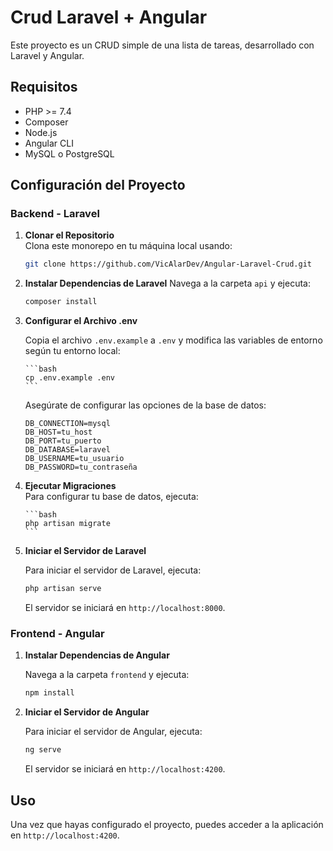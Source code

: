 # Crud Laravel + Angular

Este proyecto es un CRUD simple de una lista de tareas, desarrollado con Laravel y Angular.

## Requisitos

- PHP >= 7.4
- Composer
- Node.js
- Angular CLI
- MySQL o PostgreSQL

## Configuración del Proyecto

### Backend - Laravel

1.  **Clonar el Repositorio**  
    Clona este monorepo en tu máquina local usando:

    ```bash
    git clone https://github.com/VicAlarDev/Angular-Laravel-Crud.git
    ```

2.  **Instalar Dependencias de Laravel**
    Navega a la carpeta `api` y ejecuta:

    ```bash
    composer install
    ```

3.  **Configurar el Archivo .env**

    Copia el archivo `.env.example` a `.env` y modifica las variables de entorno según tu entorno local:

        ```bash
        cp .env.example .env
        ```

    Asegúrate de configurar las opciones de la base de datos:

    ```env
    DB_CONNECTION=mysql
    DB_HOST=tu_host
    DB_PORT=tu_puerto
    DB_DATABASE=laravel
    DB_USERNAME=tu_usuario
    DB_PASSWORD=tu_contraseña
    ```

4.  **Ejecutar Migraciones**  
    Para configurar tu base de datos, ejecuta:

        ```bash
        php artisan migrate
        ```

5.  **Iniciar el Servidor de Laravel**

    Para iniciar el servidor de Laravel, ejecuta:

    ```bash
    php artisan serve
    ```

    El servidor se iniciará en `http://localhost:8000`.

### Frontend - Angular

1. **Instalar Dependencias de Angular**

   Navega a la carpeta `frontend` y ejecuta:

   ```bash
   npm install
   ```

2. **Iniciar el Servidor de Angular**

   Para iniciar el servidor de Angular, ejecuta:

   ```bash
   ng serve
   ```

   El servidor se iniciará en `http://localhost:4200`.

## Uso

Una vez que hayas configurado el proyecto, puedes acceder a la aplicación en `http://localhost:4200`.
